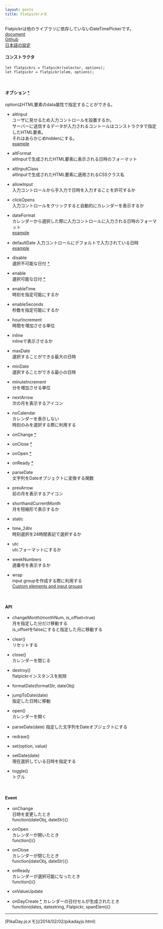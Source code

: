 ```yaml
---
layout: posts
title: Flatpickrメモ  
---
```

Flatpickrは他のライブラリに依存していないDateTimePickerです。  
[document](https://chmln.github.io/flatpickr/)  
[Github](https://github.com/chmln/flatpickr)  
[日本語の設定](https://github.com/chmln/flatpickr/blob/master/src/flatpickr.l10n.ja.js)  

#### コンストラクタ

```
let flatpickrs = flatpickr(selector, options);
let flatpickr = flatpickr(elem, options);
```
<br>

#### オブション [\*](https://chmln.github.io/flatpickr/#options)

optionはHTML要素のdata属性で指定することができる。  

* altInput  
ユーザに見せるため入力コントロールを設置するか。  
サーバーに送信するデータが入力されるコントールはコンストラクタで指定したHTML要素。  
それはあらかじめhiddenにする。   
[example](http://jsdo.it/38elements/flatpickr-alt-input)  

* altFormat  
altInputで生成されたHTML要素に表示される日時のフォーマット  

* altInputClass  
altInputで生成されたHTML要素に適用されるCSSクラス名  

* allowInput  
入力コントロールから手入力で日時を入力することを許可するか  

* clickOpens  
入力コントロールをクリックすると自動的にカレンダーを表示するか  

* dateFormat  
カレンダーから選択した際に入力コントロールに入力される日時のフォーマット  
[example](http://jsdo.it/38elements/flatpickr-date-format)  

* defaultDate 
入力コントロールにデフォルトで入力されている日時  
[example](http://jsdo.it/38elements/flatpickr-date-format)  

* disable  
選択不可能な日付 [\*](https://chmln.github.io/flatpickr/#disable)  

* enable  
選択可能な日付 [\*](https://chmln.github.io/flatpickr/#enable)  

* enableTime  
時刻を指定可能にするか  

* enableSeconds  
秒数を指定可能にするか  

* hourIncrement  
時間を増加させる単位  

* inline  
inlineで表示させるか  

* maxDate  
選択することができる最大の日時  

* minDate  
選択することができる最小の日時  

* minuteIncrement  
分を増加させる単位  

* nextArrow  
次の月を表示するアイコン  

* noCalendar  
カレンダーを表示しない  
時刻のみを選択する際に利用する

* onChange [\*](https://chmln.github.io/flatpickr/#event-onChange)  

* onClose [\*](https://chmln.github.io/flatpickr/#event-onClose)   

* onOpen [\*](https://chmln.github.io/flatpickr/#event-onOpen)  

* onReady [\*](https://chmln.github.io/flatpickr/#event-onReady)    

* parseDate  
文字列をDateオブジェクトに変換する関数  

* prevArrow  
前の月を表示するアイコン  

* shorthandCurrentMonth  
月を短縮形で表示するか  

* static  

* time_24hr  
時刻選択を24時間表記で選択するか  

* utc  
utcフォーマットにするか  

* weekNumbers  
週番号を表示するか  

* wrap  
input groupを作成する際に利用する  
[Custom elements and input groups](https://chmln.github.io/flatpickr/#example-strap)  

<br>

#### API

* changeMonth(monthNum, is_offset=true)  
月を指定した分だけ移動する  
is_offsetをfalseにすると指定した月に移動する  

* clear()  
リセットする

* close()  
カレンダーを閉じる  

* destroy()  
flatpickrインスタンスを削除  

* formatDate(formatStr, dateObj)  

* jumpToDate(date)  
指定した日時に移動  

* open()  
カレンダーを開く

* parseDate(date) 
指定した文字列をDateオブジェクトにする  

* redraw()  

* set(option, value)  

* setDate(date)  
現在選択している日時を指定する  

* toggle()  
トグル  

<br>

#### Event

* onChange  
日時を変更したとき  
function(dateObj, dateStr){}

* onOpen  
カレンダーが開いたとき  
function(){}

* onClose  
カレンダーが閉じたとき    
function(dateObj, dateStr){}

* onReady  
カレンダーが選択可能になったとき  
function(){}

* onValueUpdate  

* onDayCreate [\*](https://chmln.github.io/flatpickr/#event-onDayCreate)
カレンダーの日付セルが生成されたとき  
function(dates, datestring, Flatpickr, spanElem){}
<hr>
[PikaDay.jsメモ](/2014/02/02/pikadayjs.html)  
